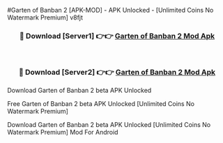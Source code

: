#Garten of Banban 2 [APK-MOD] - APK Unlocked - [Unlimited Coins No Watermark Premium] v8fjt



<div align="center">

<h3>🔴 Download [Server1] 👉👉 <a href="https://momento.my/?title=Garten_of_Banban_2">Garten of Banban 2 Mod Apk</a></h3><br>

<h3>🔴 Download [Server2] 👉👉 <a href="https://momento.my/?title=Garten_of_Banban_2">Garten of Banban 2 Mod Apk</a></h3>
</div>



Download Garten of Banban 2 beta APK Unlocked

Free Garten of Banban 2 beta APK Unlocked [Unlimited Coins No Watermark Premium]

Download Garten of Banban 2 beta APK Unlocked [Unlimited Coins No Watermark Premium] Mod For Android
